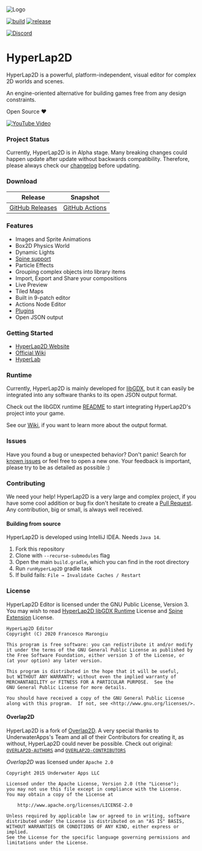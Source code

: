 ![Logo](https://raw.githubusercontent.com/rednblackgames/HyperLap2D/master/icons/HyperLap2D.png)

[![build](https://img.shields.io/github/workflow/status/rednblackgames/HyperLap2D/SNAPSHOT%20Build?logo=github)](https://github.com/rednblackgames/HyperLap2D/actions?query=workflow%3A%22SNAPSHOT+Build%22)
[![release](https://img.shields.io/github/v/release/rednblackgames/HyperLap2D)](https://github.com/rednblackgames/HyperLap2D/releases)

[![Discord](https://img.shields.io/discord/740954840259362826?label=Discord&logo=discord)](https://discord.gg/p69rPNF)

# HyperLap2D
HyperLap2D is a powerful, platform-independent, visual editor for complex 2D worlds and scenes. 

An engine-oriented alternative for building games free from any design constraints.

Open Source ❤️

[![YouTube Video](https://user-images.githubusercontent.com/5543339/110386916-36880900-8061-11eb-872a-f04d2a3a28b9.png)](https://www.youtube.com/watch?v=VUJd7fq_J7c)

### Project Status

Currently, HyperLap2D is in Alpha stage. Many breaking changes could happen update after update without backwards compatibility. Therefore, please always check our [changelog](https://github.com/rednblackgames/HyperLap2D/tree/master/CHANGES) before updating.

### Download

| Release | Snapshot |
| ------- | -------- |
| [GitHub Releases](https://github.com/rednblackgames/HyperLap2D/releases) | [GitHub Actions](https://github.com/rednblackgames/HyperLap2D/actions?query=workflow%3A%22SNAPSHOT+Build%22) |

### Features
- Images and Sprite Animations
- Box2D Physics World
- Dynamic Lights
- [Spine support](https://github.com/rednblackgames/h2d-libgdx-spine-extension)
- Particle Effects
- Grouping complex objects into library items
- Import, Export and Share your compositions
- Live Preview
- Tiled Maps
- Built in 9-patch editor
- Actions Node Editor
- [Plugins](https://hyperlap2d.rednblack.games/wiki/plugins/)
- Open JSON output

### Getting Started
- [HyperLap2D Website](https://hyperlap2d.rednblack.games)
- [Official Wiki](https://hyperlap2d.rednblack.games/wiki)
- [HyperLab](https://hyperlab.rednblack.games)

### Runtime

Currently, HyperLap2D is mainly developed for [libGDX](https://github.com/libgdx/libgdx), but it can easily be integrated into any software thanks to its open JSON output format.

Check out the libGDX runtime [README](https://github.com/rednblackgames/hyperlap2d-runtime-libgdx) to start integrating HyperLap2D's project into your game.

See our [Wiki](https://hyperlap2d.rednblack.games/wiki/hyperlap2d/14-json-export-format/), if you want to learn more about the output format.

### Issues

Have you found a bug or unexpected behavior? Don't panic! Search for [known issues](https://github.com/rednblackgames/HyperLap2D/issues) or feel free to open a new one. Your feedback is important, please try to be as detailed as possible :)

### Contributing

We need your help! HyperLap2D is a very large and complex project, if you have some cool addition or bug fix don't hesitate to create a [Pull Request](https://github.com/rednblackgames/HyperLap2D/pulls). Any contribution, big or small, is always well received.

#### Building from source

HyperLap2D is developed using IntelliJ IDEA. Needs `Java 14`.

1. Fork this repository
2. Clone with `--recurse-submodules` flag
3. Open the main `build.gradle`, which you can find in the root directory
4. Run `runHyperLap2D` gradle task
5. If build fails: `File → Invalidate Caches / Restart`

### License

HyperLap2D Editor is licensed under the GNU Public License, Version 3. You may wish to read [HyperLap2D libGDX Runtime](https://github.com/rednblackgames/hyperlap2d-runtime-libgdx) License and [Spine Extension](https://github.com/rednblackgames/h2d-libgdx-spine-extension) License.

```
HyperLap2D Editor
Copyright (C) 2020 Francesco Marongiu

This program is free software: you can redistribute it and/or modify
it under the terms of the GNU General Public License as published by
the Free Software Foundation, either version 3 of the License, or
(at your option) any later version.

This program is distributed in the hope that it will be useful,
but WITHOUT ANY WARRANTY; without even the implied warranty of
MERCHANTABILITY or FITNESS FOR A PARTICULAR PURPOSE.  See the
GNU General Public License for more details.

You should have received a copy of the GNU General Public License
along with this program.  If not, see <http://www.gnu.org/licenses/>.
```

#### Overlap2D

HyperLap2D is a fork of [Overlap2D](https://github.com/UnderwaterApps/overlap2d). A very special thanks to UnderwaterApps's Team and all of their Contributors for creating it, as without, HyperLap2D could never be possible.
Check out original: [`OVERLAP2D-AUTHORS`](https://github.com/rednblackgames/HyperLap2D/blob/master/OVERLAP2D-AUTHORS) and [`OVERLAP2D-CONTRIBUTORS`](https://github.com/rednblackgames/HyperLap2D/blob/master/OVERLAP2D-CONTRIBUTORS)

_Overlap2D_ was licensed under `Apache 2.0`
```
Copyright 2015 Underwater Apps LLC

Licensed under the Apache License, Version 2.0 (the "License");
you may not use this file except in compliance with the License.
You may obtain a copy of the License at

    http://www.apache.org/licenses/LICENSE-2.0

Unless required by applicable law or agreed to in writing, software
distributed under the License is distributed on an "AS IS" BASIS,
WITHOUT WARRANTIES OR CONDITIONS OF ANY KIND, either express or implied.
See the License for the specific language governing permissions and
limitations under the License.
```